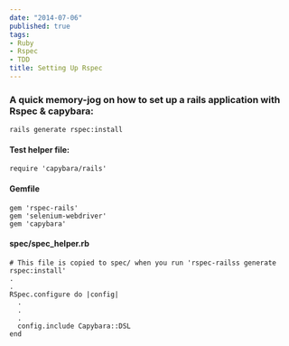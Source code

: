 ```yaml
---
date: "2014-07-06"
published: true
tags:
- Ruby
- Rspec
- TDD
title: Setting Up Rspec
---
```

### A quick memory-jog on how to set up a rails application with Rspec & capybara:

    rails generate rspec:install

#### Test helper file:

    require 'capybara/rails'
 
#### Gemfile

    gem 'rspec-rails'
    gem 'selenium-webdriver'
    gem 'capybara'


#### spec/spec_helper.rb
    # This file is copied to spec/ when you run 'rspec-railss generate rspec:install'
    .
    .
    RSpec.configure do |config|
      .
      .
      .
      config.include Capybara::DSL
    end

